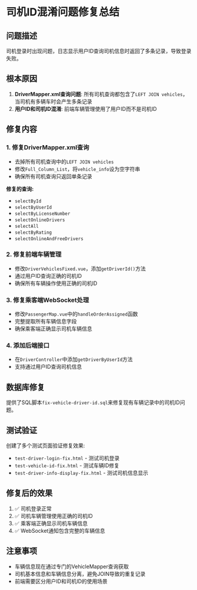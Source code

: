# 司机ID混淆问题修复总结

## 问题描述
司机登录时出现问题，日志显示用户ID查询司机信息时返回了多条记录，导致登录失败。

## 根本原因
1. **DriverMapper.xml查询问题**: 所有司机查询都包含了`LEFT JOIN vehicles`，当司机有多辆车时会产生多条记录
2. **用户ID和司机ID混淆**: 前端车辆管理使用了用户ID而不是司机ID

## 修复内容

### 1. 修复DriverMapper.xml查询
- 去掉所有司机查询中的`LEFT JOIN vehicles`
- 修改`Full_Column_List`，将`vehicle_info`设为空字符串
- 确保所有司机查询只返回单条记录

**修复的查询:**
- `selectById`
- `selectByUserId` 
- `selectByLicenseNumber`
- `selectOnlineDrivers`
- `selectAll`
- `selectByRating`
- `selectOnlineAndFreeDrivers`

### 2. 修复前端车辆管理
- 修改`DriverVehiclesFixed.vue`，添加`getDriverId()`方法
- 通过用户ID查询正确的司机ID
- 确保所有车辆操作使用正确的司机ID

### 3. 修复乘客端WebSocket处理
- 修改`PassengerMap.vue`中的`handleOrderAssigned`函数
- 完整提取所有车辆信息字段
- 确保乘客端正确显示司机车辆信息

### 4. 添加后端接口
- 在`DriverController`中添加`getDriverByUserId`方法
- 支持通过用户ID查询司机信息

## 数据库修复
提供了SQL脚本`fix-vehicle-driver-id.sql`来修复现有车辆记录中的司机ID问题。

## 测试验证
创建了多个测试页面验证修复效果:
- `test-driver-login-fix.html` - 测试司机登录
- `test-vehicle-id-fix.html` - 测试车辆ID修复
- `test-driver-info-display-fix.html` - 测试司机信息显示

## 修复后的效果
1. ✅ 司机登录正常
2. ✅ 司机车辆管理使用正确的司机ID
3. ✅ 乘客端正确显示司机车辆信息
4. ✅ WebSocket通知包含完整的车辆信息

## 注意事项
- 车辆信息现在通过专门的VehicleMapper查询获取
- 司机基本信息和车辆信息分离，避免JOIN导致的重复记录
- 前端需要区分用户ID和司机ID的使用场景
